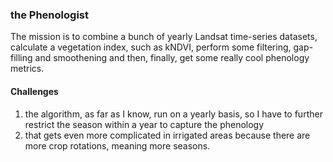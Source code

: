 ### the Phenologist
The mission is to combine a bunch of yearly Landsat time-series datasets, calculate a vegetation index, such as kNDVI, perform some filtering, gap-filling and smoothening and then, finally, get some really cool phenology metrics. 

#### Challenges
1. the algorithm, as far as I know, run on a yearly basis, so I have to further restrict the season within a year to capture the phenology
2. that gets even more complicated in irrigated areas because there are more crop rotations, meaning more seasons.